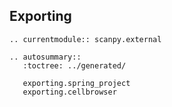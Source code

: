 ## Exporting

```{eval-rst}
.. currentmodule:: scanpy.external
```

```{eval-rst}
.. autosummary::
   :toctree: ../generated/

   exporting.spring_project
   exporting.cellbrowser
```
